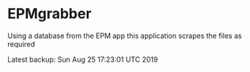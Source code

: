 # EPMgrabber
Using a database from the EPM app this application scrapes the files as required


Latest backup: Sun Aug 25 17:23:01 UTC 2019
